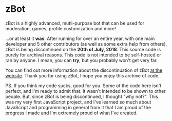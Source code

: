 # zBot
zBot is a highly advanced, mutli-purpose bot that can be used for moderation, games, profile customization and more!

...or at least it **was**.
After running for over an entire year, with one main developer and 5 other contributors (as well as some extra help from others), zBot is being discontinued on the **20th of July, 2018**.
This source code is purely for archival reasons. This code is not intended to be self-hosted or ran by anyone.
I mean, you can **try**, but you probably won't get very far.

You can find out more information about the discontinuation of zBot [at the website](https://zbot.me).
Thank you for using zBot, I hope you enjoy this archive of code.

PS. If you think my code sucks, good for you. Some of the code here isn't perfect, and I'm ready to admit that.
It wasn't intended to be shown to other people. But, since zBot is being discontinued, I thought "why not?".
This was my very first JavaScript project, and I've learned so much about JavaScript and programming in general from it that I am proud of the progress I made and I'm extremely proud of what I've created.
